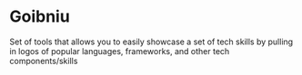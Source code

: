 # Goibniu
Set of tools that allows you to easily showcase a set of tech skills by pulling in logos of popular languages, frameworks, and other tech components/skills

